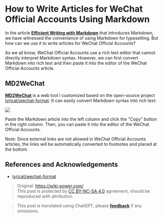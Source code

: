 # How to Write Articles for WeChat Official Accounts Using Markdown

In the article [**Efficient Writing with Markdown**](https://wiki-power.com/%E4%BD%BF%E7%94%A8Markdown%E8%BF%9B%E8%A1%8C%E9%AB%98%E6%95%88%E5%86%99%E4%BD%9C) that introduces Markdown, we have witnessed the convenience of using Markdown for typesetting. But how can we use it to write articles for WeChat Official Accounts?

As we all know, WeChat Official Accounts use a rich text editor that cannot directly interpret Markdown syntax. However, we can first convert Markdown into rich text and then paste it into the editor of the WeChat Official Accounts article.

## MD2WeChat

[**MD2WeChat**](https://md2wechat.wiki-power.com/) is a web tool I customized based on the open-source project [lyricat/wechat-format](https://github.com/lyricat/wechat-format). It can easily convert Markdown syntax into rich text:

[![](https://img.wiki-power.com/d/wiki-media/img/20210216125752.png)](https://md2wechat.wiki-power.com/)

Paste the Markdown article into the left column and click the "Copy" button in the right column. Then, you can paste it into the editor of the WeChat Official Accounts.

Note: Since external links are not allowed in WeChat Official Accounts articles, the links will be automatically converted to footnotes and placed at the bottom.

## References and Acknowledgements

- [lyricat/wechat-format](https://github.com/lyricat/wechat-format)

> Original: <https://wiki-power.com/>  
> This post is protected by [CC BY-NC-SA 4.0](https://creativecommons.org/licenses/by/4.0/deed.en) agreement, should be reproduced with attribution.

> This post is translated using ChatGPT, please [**feedback**](https://github.com/linyuxuanlin/Wiki_MkDocs/issues/new) if any omissions.